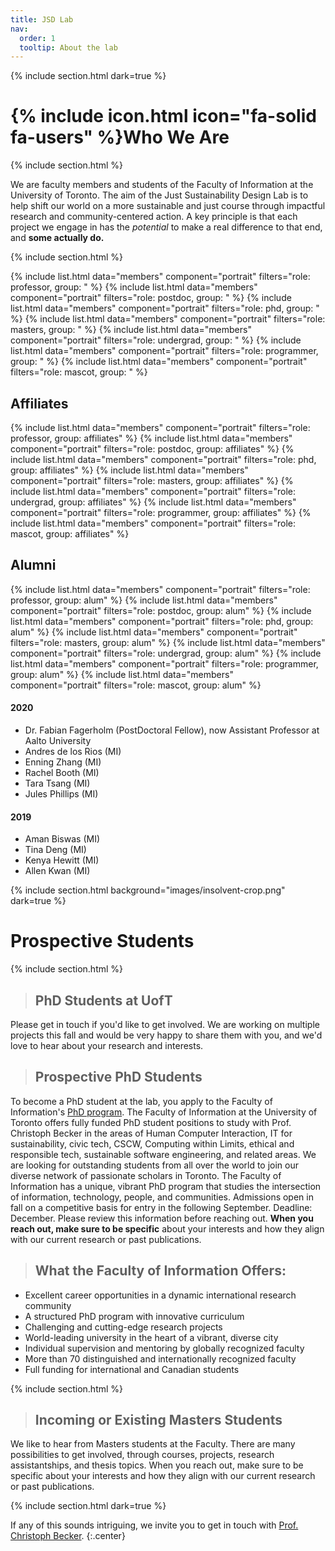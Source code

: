 ```yaml
---
title: JSD Lab
nav:
  order: 1
  tooltip: About the lab
---
```

{% include section.html dark=true %}

# {% include icon.html icon="fa-solid fa-users" %}Who We Are
{% include section.html %}

We are faculty members and students of the Faculty of Information at the University of Toronto. The aim of the Just Sustainability Design Lab is to help shift our world on a more sustainable and just course through impactful research and community-centered action. A key principle is that each project we engage in has the *potential* to make a real difference to that end, and **some actually do.** 

{% include section.html %}

{% include list.html data="members" component="portrait" filters="role: professor, group: " %}
{% include list.html data="members" component="portrait" filters="role: postdoc, group: " %}
{% include list.html data="members" component="portrait" filters="role: phd, group: " %}
{% include list.html data="members" component="portrait" filters="role: masters, group: " %}
{% include list.html data="members" component="portrait" filters="role: undergrad, group: " %}
{% include list.html data="members" component="portrait" filters="role: programmer, group: " %}
{% include list.html data="members" component="portrait" filters="role: mascot, group: " %}

## Affiliates
{% include list.html data="members" component="portrait" filters="role: professor, group: affiliates" %}
{% include list.html data="members" component="portrait" filters="role: postdoc, group: affiliates" %}
{% include list.html data="members" component="portrait" filters="role: phd, group: affiliates" %}
{% include list.html data="members" component="portrait" filters="role: masters, group: affiliates" %}
{% include list.html data="members" component="portrait" filters="role: undergrad, group: affiliates" %}
{% include list.html data="members" component="portrait" filters="role: programmer, group: affiliates" %}
{% include list.html data="members" component="portrait" filters="role: mascot, group: affiliates" %}

## Alumni
{% include list.html data="members" component="portrait" filters="role: professor, group: alum" %}
{% include list.html data="members" component="portrait" filters="role: postdoc, group: alum" %}
{% include list.html data="members" component="portrait" filters="role: phd, group: alum" %}
{% include list.html data="members" component="portrait" filters="role: masters, group: alum" %}
{% include list.html data="members" component="portrait" filters="role: undergrad, group: alum" %}
{% include list.html data="members" component="portrait" filters="role: programmer, group: alum" %}
{% include list.html data="members" component="portrait" filters="role: mascot, group: alum" %}

#### 2020
- Dr. Fabian Fagerholm (PostDoctoral Fellow), now Assistant Professor at Aalto University
- Andres de los Rios (MI) 
- Enning Zhang (MI)
- Rachel Booth (MI)
- Tara Tsang (MI)
- Jules Phillips (MI)

#### 2019
- Aman Biswas (MI)
- Tina Deng (MI)
- Kenya Hewitt (MI)
- Allen Kwan (MI)


{% include section.html background="images/insolvent-crop.png" dark=true %}
# Prospective Students

{% include section.html %}
> ## PhD Students at UofT
Please get in touch if you'd like to get involved. We are working on multiple projects this fall and would be very happy to share them with you, and we'd love to hear about your research and interests. 

> ## Prospective PhD Students
To become a PhD student at the lab, you apply to the Faculty of Information's [PhD program](https://ischool.utoronto.ca/areas-of-study/phd-in-information-studies/). The Faculty of Information at the University of Toronto offers fully funded PhD student positions to study with Prof. Christoph Becker in the areas of Human Computer Interaction, IT for sustainability, civic tech, CSCW, Computing within Limits, ethical and responsible tech, sustainable software engineering, and related areas. We are looking for outstanding students from all over the world to join our diverse network of passionate scholars in Toronto. The Faculty of Information has a unique, vibrant PhD program that studies the intersection of information, technology, people, and communities. Admissions open in fall on a competitive basis for entry in the following September. Deadline: December. Please review this information before reaching out. **When you reach out, make sure to be specific** about your interests and how they align with our current research or past publications.

> ## What the Faculty of Information Offers:
- Excellent career opportunities in a dynamic international research community
- A structured PhD program with innovative curriculum
- Challenging and cutting-edge research projects
- World-leading university in the heart of a vibrant, diverse city
- Individual supervision and mentoring by globally recognized faculty
- More than 70 distinguished and internationally recognized faculty
- Full funding for international and Canadian students

{% include section.html %}
> ## Incoming or Existing Masters Students
We like to hear from Masters students at the Faculty. There are many possibilities to get involved, through courses, projects, research assistantships, and thesis topics. When you reach out, make sure to be specific about your interests and how they align with our current research or past publications.

{% include section.html dark=true %}

If any of this sounds intriguing, we invite you to get in touch with [Prof. Christoph Becker](mailto:christoph.becker@utoronto.ca).
{:.center}

